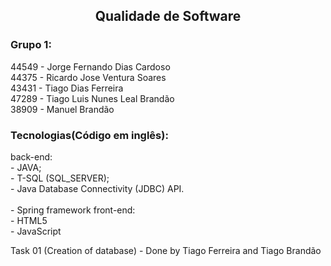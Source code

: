 <h2 align="center">Qualidade de Software</h2>

<h3>Grupo 1:</h3> 
	44549 - Jorge Fernando Dias Cardoso<br>
	44375 - Ricardo Jose Ventura Soares<br>
	43431 - Tiago Dias Ferreira<br>
	47289 - Tiago Luis Nunes Leal Brandão<br>
	38909 - Manuel Brandão<br>

<h3>Tecnologias(Código em  inglês):</h3>
	back-end:<br>
 		- JAVA;<br>
   		- T-SQL (SQL_SERVER);<br>
     		- Java Database Connectivity (JDBC) API.<br><br>
       		- Spring framework
	front-end: <br>
 		- HTML5<br>
      		- JavaScript

Task 01 (Creation of database) - Done by Tiago Ferreira and Tiago Brandão

